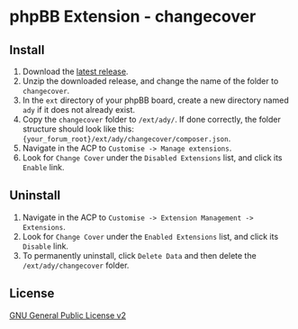 phpBB Extension - changecover
=====================

## Install

1. Download the [latest release](https://github.com/ad0726/changecover/releases).
2. Unzip the downloaded release, and change the name of the folder to `changecover`.
3. In the `ext` directory of your phpBB board, create a new directory named `ady` if it does not already exist.
4. Copy the `changecover` folder to `/ext/ady/`. If done correctly, the folder structure should look like this: `{your_forum_root}/ext/ady/changecover/composer.json`.
5. Navigate in the ACP to `Customise -> Manage extensions`.
6. Look for `Change Cover` under the `Disabled Extensions` list, and click its `Enable` link.

## Uninstall

1. Navigate in the ACP to `Customise -> Extension Management -> Extensions`.
2. Look for `Change Cover` under the `Enabled Extensions` list, and click its `Disable` link.
3. To permanently uninstall, click `Delete Data` and then delete the `/ext/ady/changecover` folder.

## License

[GNU General Public License v2](http://opensource.org/licenses/GPL-2.0)
